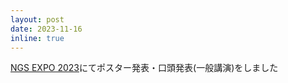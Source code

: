 ```yaml
---
layout: post
date: 2023-11-16
inline: true
---
```


[NGS EXPO 2023](https://www.ngsexpo.jp/expo2023/session.html)にてポスター発表・口頭発表(一般講演)をしました
